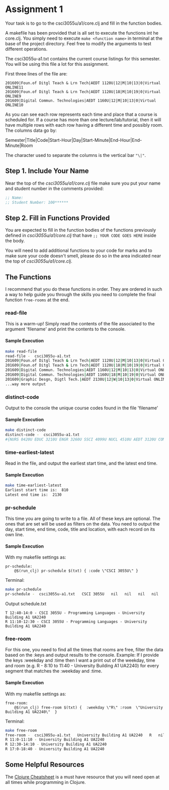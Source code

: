 # Assignment 1

Your task is to go to the csci3055u/a1/core.clj and fill in the function bodies.

A makefile has been provided that is all set to execute the functions int he core.clj. You simply need to execute `make <function name>` in terminal at the base of the project directory. Feel free to modify the arguments to test different operations.

The csci3055u-a1.txt contains the current course listings for this semester. You will be using this file a lot for this assignment. 

First three lines of the file are:
```
201609|Foun.of Ditgl Teach & Lrn Tech|AEDT 1120U|12|M|10|13|0|Virtual ONLINE11
201609|Foun.of Ditgl Teach & Lrn Tech|AEDT 1120U|18|M|10|19|0|Virtual ONLINE9
201609|Digital Commun. Technologies|AEDT 1160U|12|M|10|13|0|Virtual ONLINE10
```

As you can see each row represents each time and place that a course is scheduled for. If a course has more than one lecture/lab/tutorial, then it will have multiple rows with each row having a different time and possibly room. The columns data go by:

Semester|Title|Code|Start-Hour|Day|Start-Minute|End-Hour|End-Minute|Room 

The character used to separate the columns is the vertical bar `"\|"`.

## Step 1. Include Your Name

Near the top of the *csci3055u/a1/core.clj* file make sure you put your name and student number in the comments provided:

```clojure
;; Name: 
;; Student Number: 100******
```

## Step 2. Fill in Functions Provided

You are expected to fill in the function bodies of the functions previously defined in *csci3055u/a1/core.clj* that have `;; YOUR CODE GOES HERE` inside the body.

You will need to add additional functions to your code for marks and to make sure your code doesn't smell, please do so in the area indicated near the top of *csci3055u/a1/core.clj*.

## The Functions

I recommend that you do these functions in order. They are ordered in such a way to help guide you through the skills you need to complete the final function `free-rooms` at the end. 

### read-file

This is a warm-up! Simply read the contents of the file associated to the argument 'filename' and print the contents to the console.

#### Sample Execution

```bash
make read-file
read-file -  csci3055u-a1.txt
201609|Foun.of Ditgl Teach & Lrn Tech|AEDT 1120U|12|M|10|13|0|Virtual ONLINE11
201609|Foun.of Ditgl Teach & Lrn Tech|AEDT 1120U|18|M|10|19|0|Virtual ONLINE9
201609|Digital Commun. Technologies|AEDT 1160U|12|M|10|13|0|Virtual ONLINE10
201609|Digital Commun. Technologies|AEDT 1160U|18|M|10|19|0|Virtual ONLINE5
201609|Graphic Desgn, Digtl Tech.|AEDT 2130U|12|W|10|13|0|Virtual ONLINE12
...way more output
```

### distinct-code

Output to the console the unique course codes found in the file 'filename'

#### Sample Execution

```bash
make distinct-code
distinct-code -  csci3055u-a1.txt
#{NURS 0420U EDUC 3210U ENGR 3260U SSCI 4099U NUCL 4510U AEDT 3120U COMM 1420U CHEM 3530U SSCI 2020U PSYC 2060U COMM 2210U INFR 4320U PHY 4020U NUCL 5060G CSCI 4110U MANE 4280U INFR 3495U COMM 3410U BUSI 3930U SSCI 2031U ENGR 3750U HLSC 2825U HLSC 1200U PSYC 1000U BUSI 2603U MATH 3030U MECE 4410U ENGR 3200U INFR 2395U COMM 2530U MCSC 6000G MATH 1000U BUSI 2620U NURS 2701U SSCI 6920G BUSI 3350U MECE 2640U CSCI 1040U INFR 3120U MECE 4210U MATH 1010U HLSC 5322G BIOL 1010U NURS 3400U SOFE 2800U CHEM 4050U PSYC 5510G INFR 4310U BUSI 3040U BUSI 4701U SSCI 1910U...
```

### time-earliest-latest

Read in the file, and output the earliest start time, and the latest end time.

#### Sample Execution

```bash
make time-earliest-latest
Earliest start time is:  810
Latest end time is:  2130
```

### pr-schedule

This time you are going to write to a file. All of these keys are optional. The ones that are set will be used as filters on the data. You need to output the day, start time, end time, code, title and location, with each record on its own line.

#### Sample Execution

With my makefile settings as:
```make
pr-schedule:
	@$(run_clj) pr-schedule $(txt) { :code \"CSCI 3055U\" }
```

Terminal:
```bash
make pr-schedule
pr-schedule -  csci3055u-a1.txt   CSCI 3055U   nil   nil   nil   nil
```

Output schedule.txt
```
T 12:40-14:0 - CSCI 3055U - Programming Languages - University Building A1 UA2240
R 11:10-12:30 - CSCI 3055U - Programming Languages - University Building A1 UA2240
```

### free-room 

For this one, you need to find all the times that rooms are free, filter the data based on the :keys and output results to the console. Example: If I provide the keys :weekday and :time then I want a print out of the weekday, time and room (e.g. R - 8:10 to 11:40 - University Building A1 UA2240) for every segment that matches the :weekday and :time.

#### Sample Execution

With my makefile settings as:
```make
free-room:
	@$(run_clj) free-room $(txt) {  :weekday \"R\" :room  \"University Building A1 UA2240\"  }
```

Terminal:
```bash
make free-room
free-room -  csci3055u-a1.txt   University Building A1 UA2240   R   nil
R 11:0-11:10 - University Building A1 UA2240
R 12:30-14:10 - University Building A1 UA2240
R 17:0-18:40 - University Building A1 UA2240
```


## Some Helpful Resources 

The [Clojure Cheatsheet](http://clojure.org/api/cheatsheet) is a must have resource that you will need open at all times while programming in Clojure.

